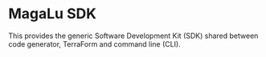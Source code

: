 MagaLu SDK
==========

This provides the generic Software Development Kit (SDK)
shared between code generator, TerraForm and command line (CLI).
